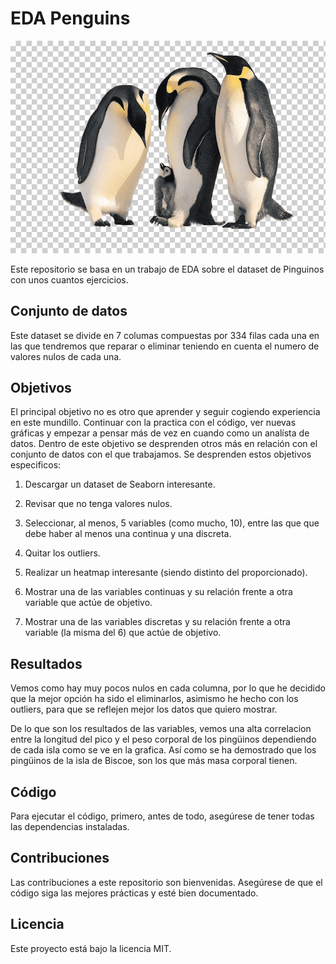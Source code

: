 # EDA Penguins

![Imagen local](pinguinos.png)

Este repositorio se basa en un trabajo de EDA sobre el dataset de Pinguinos con unos cuantos ejercicios.

## Conjunto de datos

Este dataset se divide en 7 columas compuestas por 334 filas cada una en las que tendremos que reparar o eliminar teniendo en cuenta el numero de valores nulos de cada una.

## Objetivos

El principal objetivo no es otro que aprender y seguir cogiendo experiencia en este mundillo. Continuar con la practica con el código, ver nuevas gráficas y empezar a pensar más de vez en cuando como un analísta de datos. Dentro de este objetivo se desprenden otros más en relación con el conjunto de datos con el que trabajamos. Se desprenden estos objetivos especificos:

1. Descargar un dataset de Seaborn interesante.

2. Revisar que no tenga valores nulos.

3. Seleccionar, al menos, 5 variables (como mucho, 10), entre las que que debe haber al menos una continua y una discreta.

4. Quitar los outliers.

5. Realizar un heatmap interesante (siendo distinto del proporcionado).

6. Mostrar una de las variables continuas y su relación frente a otra variable que actúe de objetivo.

7. Mostrar una de las variables discretas y su relación frente a otra variable (la misma del 6) que actúe de objetivo.

## Resultados

Vemos como hay muy pocos nulos en cada columna, por lo que he decidido que la mejor opción ha sido el eliminarlos, asimismo he hecho con los outliers, para que se reflejen mejor los datos que quiero mostrar.

De lo que son los resultados de las variables, vemos una alta correlacion entre la longitud del pico y el peso corporal de los pingüinos dependiendo de cada isla como se ve en la grafica. Así como se ha demostrado que los pingüinos de la isla de Biscoe, son los que más masa corporal tienen.


## Código

Para ejecutar el código, primero, antes de todo, asegúrese de tener todas las dependencias instaladas.

## Contribuciones

Las contribuciones a este repositorio son bienvenidas. Asegúrese de que el código siga las mejores prácticas y esté bien documentado.

## Licencia

Este proyecto está bajo la licencia MIT.
